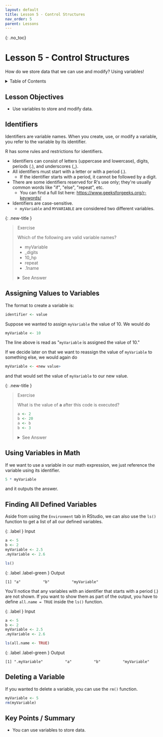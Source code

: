 ```yaml
---
layout: default
title: Lesson 5 - Control Structures
nav_order: 5
parent: Lessons
---
```


{: .no_toc}  
# Lesson 5 - Control Structures

How do we store data that we can use and modify? Using variables!

<details markdown="block">
  <summary>
    Table of Contents
  </summary>
  {: .text-delta }
- TOC
{:toc}
</details>

## Lesson Objectives
- Use variables to store and modify data.

<!-- ## Lesson Video
The following video demonstrates each of the steps outlined below in text.

<iframe height="416" width="100%" allowfullscreen frameborder=0 src="https://echo360.ca/media/a65689c0-c35c-4f33-9c12-f0ac97883f54/public?autoplay=false&automute=false"></iframe>
[View original here.](https://echo360.ca/media/a65689c0-c35c-4f33-9c12-f0ac97883f54/public?autoplay=false&automute=false) -->

## Identifiers

Identifiers are variable names. When you create, use, or modify a variable, you refer to the variable by its identifier.

R has some rules and restrictions for identifiers.
- Identifiers can consist of letters (uppercase and lowercase), digits, periods (.), and underscores (_).
- All identifiers must start with a letter or with a period (.).
  - If the identifier starts with a period, it cannot be followed by a digit.
- There are some identifiers reserved for R's use only; they're usually common words like "if", "else", "repeat", etc.
  - You can find a full list here: <https://www.geeksforgeeks.org/r-keywords/>
- Identifiers are case-sensitive.
  - `myVariable` and `MYVARIABLE` are considered two different variables.

{: .new-title }
> Exercise                                             <!-- This is where you edit the title -->
> 
> Which of the following are valid variable names?
>
> - myVariable
> - _digits
> - 10_hp
> - repeat
> - .1name
>
> <details>
>   <summary> See Answer </summary>
>   <div markdown="1">
>   {: .note-title }                                   
> > Answer
> > 
> > - myVariable is a valid variable name.
> > - _digits is **not** a valid variable because it begins with an underscore.
> > - 10_hp is **not** a valid variable name because it begins with a digit.
> > - repeat is **not** a valid variable name because it's one of R's reserved keywords.
> > - .1name is **not** a valid variable name because the period is followed by a digit.
>   </div>
> </details>

## Assigning Values to Variables

The format to create a variable is:

```r
identifier <- value
```

Suppose we wanted to assign `myVariable` the value of 10. We would do

```r
myVariable <- 10
```

The line above is read as "`myVariable` is assigned the value of 10."

If we decide later on that we want to reassign the value of `myVariable` to something else, we would again do

```r  
myVariable <- <new value>
```

and that would set the value of `myVariable` to our new value.

{: .new-title }
> Exercise                                             <!-- This is where you edit the title -->
> 
> What is the value of **a** after this code is executed?
>
> ```r
> a <- 2
> b <- 20
> a <- b
> b <- 3
> ```
> 
> <details>
>   <summary> See Answer </summary>
>   <div markdown="1">
>   {: .note-title }                                   
> > Answer
> > 
> > The value of **a** is 20.
> > 
> > - Going step-by-step, **a** is assigned the value of 2.     (a = 2)  
> > - Then, **b** is assigned the value of 20.                  (a = 2, b = 20)  
> > - **a** is assigned the value of **b**, which is 20.            (a = 20, b = 10)  
> > - Finally, **b** is assigned the value of 3.                (a = 20, b = 3)
>   </div>
> </details>

## Using Variables in Math

If we want to use a variable in our math expression, we just reference the variable using its identifier.

```r
5 * myVariable
```

and it outputs the answer.

## Finding All Defined Variables

Aside from using the `Environment` tab in RStudio, we can also use the `ls()` function to get a list of all our defined variables.

<div class="code-example" markdown="1">

{: .label }
Input
```r
a <- 5
b <- 2
myVariable <- 2.5
.myVariable <- 2.6

ls()
```

{: .label .label-green }
Output
```
[1] "a"          "b"          "myVariable"
```
</div>

You'll notice that any variables with an identifier that starts with a period (.) are not shown. If you want to show them as part of the output, you have to define `all.name = TRUE` inside the `ls()` function.

<div class="code-example" markdown="1">

{: .label }
Input
```r
a <- 5
b <- 2
myVariable <- 2.5
.myVariable <- 2.6

ls(all.name <- TRUE)
```

{: .label .label-green }
Output
```
[1] ".myVariable"          "a"          "b"          "myVariable"
```
</div>

## Deleting a Variable

If you wanted to delete a variable, you can use the `rm()` function.

```r
myVariable <- 5
rm(myVariable)
```

## Key Points / Summary

- You can use variables to store data.


